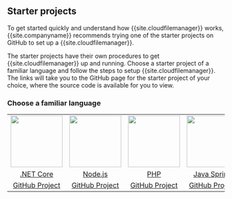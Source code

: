 ## Starter projects

To get started quickly and understand how {{site.cloudfilemanager}} works, {{site.companyname}} recommends trying one of the starter projects on GitHub to set up a {{site.cloudfilemanager}}.

The starter projects have their own procedures to get {{site.cloudfilemanager}} up and running. Choose a starter project of a familiar language and follow the steps to setup {{site.cloudfilemanager}}. The links will take you to the GitHub page for the starter project of your choice, where the source code is available for you to view.

### Choose a familiar language

<table style="text-align: center">
    <tbody>
        <tr>
            <td><a href="https://github.com/tinymce/tinydrive-dotnet-mvc-starter"><img src="{{site.baseurl}}/images/netcore.svg" width="120"></a></td>
            <td><a href="https://github.com/tinymce/tinydrive-nodejs-starter"><img src="{{site.baseurl}}/images/nodejs.svg"  width="120"></a></td>
            <td><a href="https://github.com/tinymce/tinydrive-php-starter"><img src="{{site.baseurl}}/images/php.svg"  width="120"></a></td>
            <td><a href="https://github.com/tinymce/tinydrive-java-spring-starter"><img src="{{site.baseurl}}/images/java.png" height="120"></a></td>
        </tr>
        <tr>
            <td><a href="{{site.baseurl}}/tinydrive/starter-projects/dotnet/">.NET Core</a></td>
            <td><a href="{{site.baseurl}}/tinydrive/starter-projects/nodejs/">Node.js</a></td>
            <td><a href="{{site.baseurl}}/tinydrive/starter-projects/php/">PHP</a></td>
            <td><a href="{{site.baseurl}}/tinydrive/starter-projects/java/">Java Spring</a></td>
        </tr>
          <tr>
            <td><a href="https://github.com/tinymce/tinydrive-dotnet-mvc-starter">GitHub Project</a></td>
            <td><a href="https://github.com/tinymce/tinydrive-nodejs-starter">GitHub Project</a></td>
            <td><a href="https://github.com/tinymce/tinydrive-php-starter">GitHub Project</a></td>
            <td><a href="https://github.com/tinymce/tinydrive-java-spring-starter">GitHub Project</a></td>
        </tr>
    </tbody>
</table>
